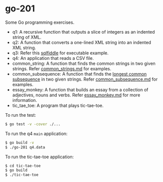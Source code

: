 # go-201
Some Go programming exercises.

* q1: A recursive function that outputs a slice of integers as an indented string of XML.
* q2: A function that converts a one-lined XML string into an indented XML string.
* q3: Refer this [sqlfiddle](http://sqlfiddle.com/#!9/c14d2/4) for executable example.
* q4: An application that reads a CSV file.
* common_string: A function that finds the common strings in two given strings. Refer [common_strings.md](common_strings/README.md) for examples.
* common_subsequence: A function that finds the [longest common subsequence](https://en.wikipedia.org/wiki/Longest_common_subsequence_problem) in two given strings. Refer [common_subsequence.md](common_subsequence/README.md) for examples.
* essay_monkey: A function that builds an essay from a collection of adjectives, nouns and verbs. Refer [essay_monkey.md](essay_monkey/README.md) for more information.
* tic_tae_toe: A program that plays tic-tae-toe.

To run the test:
```sh
$ go test -v -cover ./...
```

To run the q4 `main` application:
```sh
$ go build -v
$ ./go-201 q4.data
```

To run the tic-tae-toe application:
```sh
$ cd tic-tae-toe
$ go build
$ ./tic-tae-toe
```
